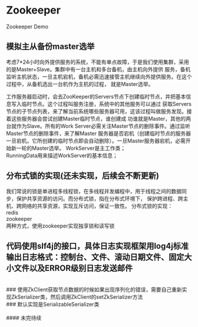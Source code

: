 # Zookeeper
Zookeeper Demo
## 模拟主从备份master选举
考虑7*24小时向外提供服务的系统，不能有单点故障，于是我们使用集群，采用的是Master+Slave。集群中有一台主机和多台备机，由主机向外提供
服务，备机监听主机状态，一旦主机宕机，备机必需迅速接管主机继续向外提供服务。在这个过程中，从备机选出一台机作为主机的过程，
就是Master选举。

工作服务器启动时，会去ZooKeeper的Servers节点下创建临时节点，并把基本信息写入临时节点。这个过程叫服务注册，系统中的其他服务可以通过
获取Servers节点的子节点列表，来了解当前系统哪些服务器可用，这该过程叫做服务发现。接着这些服务器会尝试创建Master临时节点，谁创建成
功谁就是Master，其他的两台就作为Slave。所有的Work Server必需关注Master节点的删除事件。通过监听Master节点的删除事件，来了解Master
服务器是否宕机（创建临时节点的服务器一旦宕机，它所创建的临时节点即会自动删除）。一旦Master服务器宕机，必需开始新一轮的Master选举。
WorkServer是主工作类；<br/>
RunningData用来描述WorkServer的基本信息；

## 分布式锁的实现(还未实现，后续会不断更新)
我们常说的锁是单进程多线程锁，在多线程并发编程中，用于线程之间的数据同步，保护共享资源的访问。而分布式锁，指在分布式环境下，
保护跨进程、跨主机、跨网络的共享资源，实现互斥访问，保证一致性。
分布式锁的实现：<br/>
redis<br/>
zookeeper<br/>
两种方式，使用zookeeper实现独享锁和读写锁

## 代码使用slf4j的接口，具体日志实现框架用log4j标准输出日志格式：控制台、文件、滚动日期文件、固定大小文件以及ERROR级别日志发送邮件
<br/>
### 使用ZkClient获取节点数据的时候如果出现序列化的错误，需要自己重新实现ZkSerializer类，然后调用ZkClient的setZkSerializer方法<br/>
### 默认实现是SerializableSerializer类<br/>
<br/>
####  未完待续

